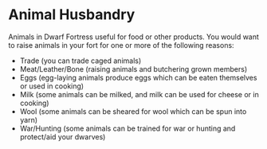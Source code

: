 # Animal Husbandry
Animals in Dwarf Fortress useful for food or other products. You would want to raise animals in your fort for one or more of the following reasons:

- Trade (you can trade caged animals)
- Meat/Leather/Bone (raising animals and butchering grown members)
- Eggs (egg-laying animals produce eggs which can be eaten themselves or used in cooking)
- Milk (some animals can be milked, and milk can be used for cheese or in cooking)
- Wool (some animals can be sheared for wool which can be spun into yarn)
- War/Hunting (some animals can be trained for war or hunting and protect/aid your dwarves)